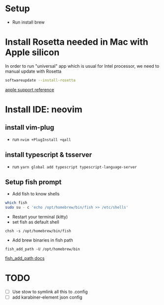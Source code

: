 # Setup
- Run install brew

# Install Rosetta needed in Mac with Apple silicon
In order to run "universal" app which is usual for Intel processor, we need to manual update with Rosetta
```bash
softwareupdate --install-rosetta
```
[apple support reference](https://support.apple.com/en-us/HT211861)

# Install IDE: neovim
## install vim-plug
- run `nvim +PlugInstall +qall`

## install typescript & tsserver
- run `yarn global add typescript typescript-language-server`

## Setup fish prompt
- Add fish to know shells
```bash
which fish
sudo su - c 'echo /opt/homebrew/bin/fish >> /etc/shells'
```
- Restart your terminal (kitty)
- set fish as default shell
```
chsh -s /opt/homebrew/bin/fish
```
- Add brew binaries in fish path
```
fish_add_path -U /opt/homebrew/bin
```
[fish_add_path docs](https://fishshell.com/docs/current/cmds/fish_add_path.html)

# TODO
- [ ] Use stow to symlink all this to .config
- [ ] add karabiner-element json config
